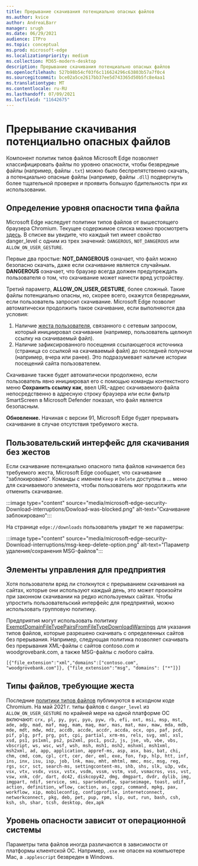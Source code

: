 ```yaml
---
title: Прерывание скачивания потенциально опасных файлов
ms.author: kvice
author: AndreaLBarr
manager: srugh
ms.date: 06/29/2021
audience: ITPro
ms.topic: conceptual
ms.prod: microsoft-edge
ms.localizationpriority: medium
ms.collection: M365-modern-desktop
description: Прерывание скачивания потенциально опасных файлов
ms.openlocfilehash: 527b98b54cf03f6c116624296c63803b57a7f0c4
ms.sourcegitcommit: bce02a5ce2617bb37ee5d743365d50b5fc8e4aa1
ms.translationtype: MT
ms.contentlocale: ru-RU
ms.lasthandoff: 07/09/2021
ms.locfileid: "11642675"
---
```

# <a name="interrupting-downloads-of-potentially-dangerous-files"></a>Прерывание скачивания потенциально опасных файлов

Компонент политик типов файлов Microsoft Edge позволяет классифицировать файлы по уровню опасности, чтобы безвредные файлы (например, файлы `.txt`) можно было беспрепятственно скачать, а потенциально опасные файлы (например, файлы `.dll`) подвергнуть более тщательной проверке и проявить большую бдительность при их использовании.

## <a name="determining-the-danger-level-of-a-file-type"></a>Определение уровня опасности типа файла

Microsoft Edge наследует политики типов файлов от вышестоящего браузера Chromium. Текущее содержимое списка можно просмотреть [здесь](https://source.chromium.org/chromium/chromium/src/+/main:components/safe_browsing/core/resources/download_file_types.asciipb). В списке вы увидите, что каждый тип имеет свойство danger_level с одним из трех значений: `DANGEROUS`, `NOT_DANGEROUS` или `ALLOW_ON_USER_GESTURE`.

Первые два простые: **NOT_DANGEROUS** означает, что файл можно безопасно скачать, даже если скачивание является случайным. **DANGEROUS** означает, что браузер всегда должен предупреждать пользователя о том, что скачивание может нанести вред устройству.

Третий параметр, **ALLOW_ON_USER_GESTURE**, более сложный. Такие файлы потенциально опасны, но, скорее всего, окажутся безвредными, если пользователь запросил скачивание. Microsoft Edge позволит автоматически продолжить такое скачивание, если выполняются два условия:

1. Наличие [жеста пользователя](https://textslashplain.com/2020/05/18/browser-basics-user-gestures/), связанного с сетевым запросом, который инициировал скачивание (например, пользователь щелкнул ссылку на скачиваемый файл).
2. Наличие зафиксированного посещения ссылающегося источника (страница со ссылкой на скачиваемый файл) до последней полуночи (например, вчера или ранее). Это подразумевает наличие истории посещений сайта пользователем.

Скачивание также будет автоматически продолжено, если пользователь явно инициировал его с помощью команды контекстного меню **Сохранить ссылку как**, ввел URL-адрес скачиваемого файла непосредственно в адресную строку браузера или если фильтр SmartScreen в Microsoft Defender показал, что файл является безопасным.

**Обновление.** Начиная с версии 91, Microsoft Edge будет прерывать скачивание в случае отсутствия требуемого жеста.

## <a name="user-experience-for-downloads-lacking-gestures"></a>Пользовательский интерфейс для скачивания без жестов

Если скачивание потенциально опасного типа файлов начинается без требуемого жеста, Microsoft Edge сообщает, что скачивание "заблокировано". Команды с именем `Keep` и `Delete` доступны в … меню для скачиваемого элемента, чтобы пользователь мог продолжить или отменить скачивание.

:::image type="content" source="media/microsoft-edge-security-Download-interruptions/Dowload-was-blocked.png" alt-text="Скачивание заблокировано":::

На странице `edge://downloads` пользователь увидит те же параметры:

:::image type="content" source="media/microsoft-edge-security-Download-interruptions/msg-keep-delete-option.png" alt-text="Параметр удаления/сохранения MSG-файлов":::

## <a name="enterprise-controls"></a>Элементы управления для предприятия

Хотя пользователи вряд ли столкнутся с прерыванием скачивания на сайтах, которые они используют каждый день, это может произойти при законном скачивании на редко используемых сайтах. Чтобы упростить пользовательский интерфейс для предприятий, можно использовать групповую политику.

Предприятия могут использовать политику [ExemptDomainFileTypePairsFromFileTypeDownloadWarnings](/deployedge/microsoft-edge-policies#exemptdomainfiletypepairsfromfiletypedownloadwarnings) для указания типов файлов, которые разрешено скачивать с определенных сайтов без прерывания. Например, следующая политика позволяет скачивать без прерывания XML-файлы с сайтов contoso.com и woodgrovebank.com, а также MSG-файлы с любого сайта.

`[{"file_extension":"xml","domains":["contoso.com", "woodgrovebank.com"]},
{"file_extension":"msg", "domains": ["*"]}]`

## <a name="file-types-requiring-a-gesture"></a>Типы файлов, требующие жеста

Последние [политики типов файлов](https://source.chromium.org/chromium/chromium/src/+/main:components/safe_browsing/core/resources/download_file_types.asciipb) публикуются в исходном коде Chromium. На май 2021 г. типы файлов с `danger_level` из `ALLOW_ON_USER_GESTURE` по крайней мере на одной платформе ОС включают:
`crx, pl, py, pyc, pyo, pyw, rb, efi, oxt, msi, msp, mst, ade, adp, mad, maf, mag, mam, maq, mar, mas, mat, mav, maw, mda, mdb, mde, mdt, mdw, mdz, accdb, accde, accdr, accda, ocx, ops, paf, pcd, pif, plg, prf, prg, pst, cpi, partial, xrm-ms, rels, svg, xml, xsl, xsd, ps1, ps1xml, ps2, ps2xml, psc1, psc2, js, jse, vb, vbe, vbs, vbscript, ws, wsc, wsf, wsh, msh, msh1, msh2, mshxml, msh1xml, msh2xml, ad, app, application, appref-ms, asp, asx, bas, bat, chi, chm, cmd, com, cpl, crt, cer, der, eml, exe, fon, fxp, hlp, htt, inf, ins, inx, isu, isp, job, lnk, mau, mht, mhtml, mmc, msc, msg, reg, rgs, scr, sct, search-ms, settingcontent-ms, shb, shs, slk, u3p, vdx, vsx, vtx, vsdx, vssx, vstx, vsdm, vssm, vstm, vsd, vsmacros, vss, vst, vsw, xnk, cdr, dart, dc42, diskcopy42, dmg, dmgpart, dvdr, dylib, img, imgpart, ndif, service, smi, sparsebundle, sparseimage, toast, udif, action, definition, wflow, caction, as, cpgz, command, mpkg, pax, workflow, xip, mobileconfig, configprofile, internetconnect, networkconnect, pkg, deb, pet, pup, rpm, slp, out, run, bash, csh, ksh, sh, shar, tcsh, desktop, dex,apk`

## <a name="danger-level-may-vary-by-operating-system"></a>Уровень опасности зависит от операционной системы

Параметры типа файлов иногда различаются в зависимости от платформы клиентской ОС. Например, `.exe` не опасен на компьютере Mac, а `.applescript` безвреден в Windows.
